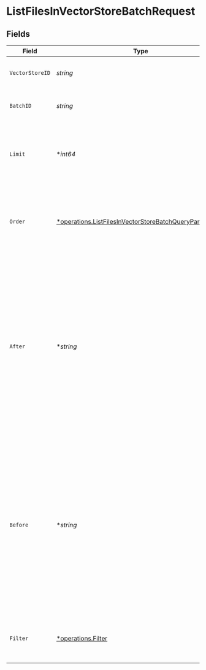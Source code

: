 # ListFilesInVectorStoreBatchRequest


## Fields

| Field                                                                                                                                                                                                                                                                                    | Type                                                                                                                                                                                                                                                                                     | Required                                                                                                                                                                                                                                                                                 | Description                                                                                                                                                                                                                                                                              |
| ---------------------------------------------------------------------------------------------------------------------------------------------------------------------------------------------------------------------------------------------------------------------------------------- | ---------------------------------------------------------------------------------------------------------------------------------------------------------------------------------------------------------------------------------------------------------------------------------------- | ---------------------------------------------------------------------------------------------------------------------------------------------------------------------------------------------------------------------------------------------------------------------------------------- | ---------------------------------------------------------------------------------------------------------------------------------------------------------------------------------------------------------------------------------------------------------------------------------------- |
| `VectorStoreID`                                                                                                                                                                                                                                                                          | *string*                                                                                                                                                                                                                                                                                 | :heavy_check_mark:                                                                                                                                                                                                                                                                       | The ID of the vector store that the files belong to.                                                                                                                                                                                                                                     |
| `BatchID`                                                                                                                                                                                                                                                                                | *string*                                                                                                                                                                                                                                                                                 | :heavy_check_mark:                                                                                                                                                                                                                                                                       | The ID of the file batch that the files belong to.                                                                                                                                                                                                                                       |
| `Limit`                                                                                                                                                                                                                                                                                  | **int64*                                                                                                                                                                                                                                                                                 | :heavy_minus_sign:                                                                                                                                                                                                                                                                       | A limit on the number of objects to be returned. Limit can range between 1 and 100, and the default is 20.<br/>                                                                                                                                                                          |
| `Order`                                                                                                                                                                                                                                                                                  | [*operations.ListFilesInVectorStoreBatchQueryParamOrder](../../models/operations/listfilesinvectorstorebatchqueryparamorder.md)                                                                                                                                                          | :heavy_minus_sign:                                                                                                                                                                                                                                                                       | Sort order by the `created_at` timestamp of the objects. `asc` for ascending order and `desc` for descending order.<br/>                                                                                                                                                                 |
| `After`                                                                                                                                                                                                                                                                                  | **string*                                                                                                                                                                                                                                                                                | :heavy_minus_sign:                                                                                                                                                                                                                                                                       | A cursor for use in pagination. `after` is an object ID that defines your place in the list. For instance, if you make a list request and receive 100 objects, ending with obj_foo, your subsequent call can include after=obj_foo in order to fetch the next page of the list.<br/>     |
| `Before`                                                                                                                                                                                                                                                                                 | **string*                                                                                                                                                                                                                                                                                | :heavy_minus_sign:                                                                                                                                                                                                                                                                       | A cursor for use in pagination. `before` is an object ID that defines your place in the list. For instance, if you make a list request and receive 100 objects, starting with obj_foo, your subsequent call can include before=obj_foo in order to fetch the previous page of the list.<br/> |
| `Filter`                                                                                                                                                                                                                                                                                 | [*operations.Filter](../../models/operations/filter.md)                                                                                                                                                                                                                                  | :heavy_minus_sign:                                                                                                                                                                                                                                                                       | Filter by file status. One of `in_progress`, `completed`, `failed`, `cancelled`.                                                                                                                                                                                                         |